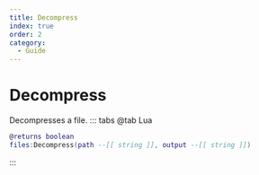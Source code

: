```yaml
---
title: Decompress
index: true
order: 2
category:
  - Guide
---
```


# Decompress
Decompresses a file.
::: tabs
@tab Lua
```lua
@returns boolean
files:Decompress(path --[[ string ]], output --[[ string ]])
```

:::